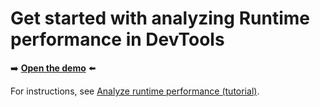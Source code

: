 # Get started with analyzing Runtime performance in DevTools
<!--
tab-title: __
top-of-page title: __
-->

➡️ **[Open the demo](https://microsoftedge.github.io/Demos/devtools-performance-get-started/)** ⬅️

For instructions, see [Analyze runtime performance (tutorial)](https://learn.microsoft.com/microsoft-edge/devtools/performance/).
